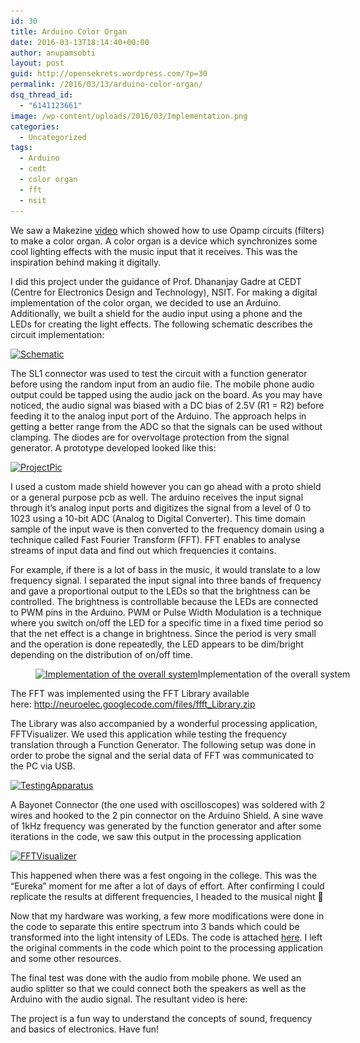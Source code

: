 ```yaml
---
id: 30
title: Arduino Color Organ
date: 2016-03-13T18:14:40+00:00
author: anupamsobti
layout: post
guid: http://opensekrets.wordpress.com/?p=30
permalink: /2016/03/13/arduino-color-organ/
dsq_thread_id:
  - "6141123661"
image: /wp-content/uploads/2016/03/Implementation.png
categories:
  - Uncategorized
tags:
  - Arduino
  - cedt
  - color organ
  - fft
  - nsit
---
```

We saw a Makezine <a href="http://makezine.com/2013/05/16/use-op-amps-to-make-a-led-color-organ/" target="_blank">video</a> which showed how to use Opamp circuits (filters) to make a color organ. A color organ is a device which synchronizes some cool lighting effects with the music input that it receives. This was the inspiration behind making it digitally.

I did this project under the guidance of Prof. Dhananjay Gadre at CEDT (Centre for Electronics Design and Technology), NSIT. For making a digital implementation of the color organ, we decided to use an Arduino. Additionally, we built a shield for the audio input using a phone and the LEDs for creating the light effects. The following schematic describes the circuit implementation:

<a href="/2016/03/13/arduino-color-organ/schematic/" rel="attachment wp-att-200"><img class="alignnone wp-image-200 size-full" src="/wp-content/uploads/2016/03/Schematic.png" alt="Schematic" width="1048" height="473" srcset="/wp-content/uploads/2016/03/Schematic.png 1048w, /wp-content/uploads/2016/03/Schematic-300x135.png 300w, /wp-content/uploads/2016/03/Schematic-768x347.png 768w, /wp-content/uploads/2016/03/Schematic-1024x462.png 1024w, /wp-content/uploads/2016/03/Schematic-700x316.png 700w" sizes="(max-width: 1048px) 100vw, 1048px" /></a>

The SL1 connector was used to test the circuit with a function generator before using the random input from an audio file. The mobile phone audio output could be tapped using the audio jack on the board. As you may have noticed, the audio signal was biased with a DC bias of 2.5V (R1 = R2) before feeding it to the analog input port of the Arduino. The approach helps in getting a better range from the ADC so that the signals can be used without clamping. The diodes are for overvoltage protection from the signal generator. A prototype developed looked like this:

<a href="/2016/03/13/arduino-color-organ/projectpic/" rel="attachment wp-att-201"><img class="alignnone wp-image-201 size-full" src="/wp-content/uploads/2016/03/ProjectPic.png" alt="ProjectPic" width="511" height="348" srcset="/wp-content/uploads/2016/03/ProjectPic.png 511w, /wp-content/uploads/2016/03/ProjectPic-300x204.png 300w" sizes="(max-width: 511px) 100vw, 511px" /></a>

I used a custom made shield however you can go ahead with a proto shield or a general purpose pcb as well. The arduino receives the input signal through it&#8217;s analog input ports and digitizes the signal from a level of 0 to 1023 using a 10-bit ADC (Analog to Digital Converter). This time domain sample of the input wave is then converted to the frequency domain using a technique called Fast Fourier Transform (FFT). FFT enables to analyse streams of input data and find out which frequencies it contains.

For example, if there is a lot of bass in the music, it would translate to a low frequency signal. I separated the input signal into three bands of frequency and gave a proportional output to the LEDs so that the brightness can be controlled. The brightness is controllable because the LEDs are connected to PWM pins in the Arduino. PWM or Pulse Width Modulation is a technique where you switch on/off the LED for a specific time in a fixed time period so that the net effect is a change in brightness. Since the period is very small and the operation is done repeatedly, the LED appears to be dim/bright depending on the distribution of on/off time.<figure id="attachment_202" style="width: 575px" class="wp-caption alignnone">

<a href="/2016/03/13/arduino-color-organ/implementation/" rel="attachment wp-att-202"><img class="wp-image-202 size-full" src="/wp-content/uploads/2016/03/Implementation.png" alt="Implementation of the overall system" width="575" height="262" srcset="/wp-content/uploads/2016/03/Implementation.png 575w, /wp-content/uploads/2016/03/Implementation-300x137.png 300w" sizes="(max-width: 575px) 100vw, 575px" /></a>Implementation of the overall system</figure> 

The FFT was implemented using the FFT Library available here: http://neuroelec.googlecode.com/files/ffft_Library.zip

The Library was also accompanied by a wonderful processing application, FFTVisualizer. We used this application while testing the frequency translation through a Function Generator. The following setup was done in order to probe the signal and the serial data of FFT was communicated to the PC via USB.

<a href="/2016/03/13/arduino-color-organ/testingapparatus/" rel="attachment wp-att-203"><img class="alignnone wp-image-203 size-full" src="/wp-content/uploads/2016/03/TestingApparatus.png" alt="TestingApparatus" width="661" height="497" srcset="/wp-content/uploads/2016/03/TestingApparatus.png 661w, /wp-content/uploads/2016/03/TestingApparatus-300x226.png 300w, /wp-content/uploads/2016/03/TestingApparatus-465x350.png 465w" sizes="(max-width: 661px) 100vw, 661px" /></a>

A Bayonet Connector (the one used with oscilloscopes) was soldered with 2 wires and hooked to the 2 pin connector on the Arduino Shield. A sine wave of 1kHz frequency was generated by the function generator and after some iterations in the code, we saw this output in the processing application

<a href="/2016/03/13/arduino-color-organ/fftvisualizer/" rel="attachment wp-att-204"><img class="alignnone wp-image-204 size-full" src="/wp-content/uploads/2016/03/FFTVisualizer.png" alt="FFTVisualizer" width="785" height="596" srcset="/wp-content/uploads/2016/03/FFTVisualizer.png 785w, /wp-content/uploads/2016/03/FFTVisualizer-300x228.png 300w, /wp-content/uploads/2016/03/FFTVisualizer-768x583.png 768w, /wp-content/uploads/2016/03/FFTVisualizer-461x350.png 461w" sizes="(max-width: 785px) 100vw, 785px" /></a>

This happened when there was a fest ongoing in the college. This was the &#8220;Eureka&#8221; moment for me after a lot of days of effort. After confirming I could replicate the results at different frequencies, I headed to the musical night 🙂

Now that my hardware was working, a few more modifications were done in the code to separate this entire spectrum into 3 bands which could be transformed into the light intensity of LEDs. The code is attached <a href="http://www.anupamsobti.com/miscProjectFiles/ColorOrganCode.ino" target="_blank">here</a>. I left the original comments in the code which point to the processing application and some other resources.

The final test was done with the audio from mobile phone. We used an audio splitter so that we could connect both the speakers as well as the Arduino with the audio signal. The resultant video is here:



The project is a fun way to understand the concepts of sound, frequency and basics of electronics. Have fun!
